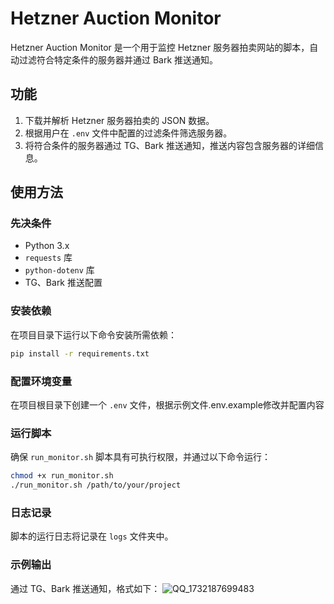 # Hetzner Auction Monitor

Hetzner Auction Monitor 是一个用于监控 Hetzner 服务器拍卖网站的脚本，自动过滤符合特定条件的服务器并通过 Bark 推送通知。

## 功能

1. 下载并解析 Hetzner 服务器拍卖的 JSON 数据。
2. 根据用户在 `.env` 文件中配置的过滤条件筛选服务器。
3. 将符合条件的服务器通过 TG、Bark 推送通知，推送内容包含服务器的详细信息。

## 使用方法

### 先决条件

- Python 3.x
- `requests` 库
- `python-dotenv` 库
- TG、Bark 推送配置


### 安装依赖

在项目目录下运行以下命令安装所需依赖：

```bash
pip install -r requirements.txt
```

### 配置环境变量

在项目根目录下创建一个 `.env` 文件，根据示例文件.env.example修改并配置内容

### 运行脚本

确保 `run_monitor.sh` 脚本具有可执行权限，并通过以下命令运行：

```bash
chmod +x run_monitor.sh
./run_monitor.sh /path/to/your/project
```

### 日志记录

脚本的运行日志将记录在 `logs` 文件夹中。

### 示例输出

通过 TG、Bark 推送通知，格式如下：
![QQ_1732187699483](https://github.com/user-attachments/assets/35b4724b-bbe1-4d5e-a10d-cac2f00c5e77)

